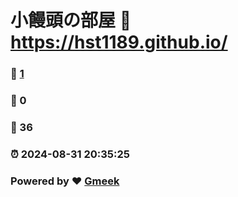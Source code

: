 # 小饅頭の部屋 :link: https://hst1189.github.io/ 
### :page_facing_up: [1](https://hst1189.github.io//tag.html) 
### :speech_balloon: 0 
### :hibiscus: 36 
### :alarm_clock: 2024-08-31 20:35:25 
### Powered by :heart: [Gmeek](https://github.com/Meekdai/Gmeek)
